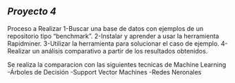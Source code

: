 ***Proyecto 4***
--------------------------------------
Proceso a Realizar
1-Buscar una base de datos con ejemplos de un repositorio tipo “benchmark”.
2-Instalar y aprender a usar la herramienta Rapidminer.
3-Utilizar la herramienta para solucionar el caso de ejemplo.
4- Realizar un análisis comparativo a partir de los resultados obtenidos.

Se realiza la comparacion con las siguientes tecnicas de Machine Learning
-Árboles de Decisión
-Support Vector Machines
-Redes Neronales
